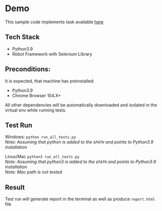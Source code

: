 # Demo

This sample code implements task available [here](https://gist.github.com/mike-wegrzyn/f2d63bef963390e97089e35e6ee09caa)

## Tech Stack
- Python3.9
- Robot Framework with Selenium Library

## Preconditions:
It is expected, that machine has preinstalled:
- Python3.9
- Chrome Browser 104.X+

All other dependencies will be automatically downloaded and isolated in the virtual env while running tests.

## Test Run
Windows:
`python run_all_tests.py`  
*Note: Assuming that python is added to the `$PATH` and points to Python3.9 installation*

Linux/Mac
`python3 run_all_tests.py`  
*Note: Assuming that python3 is added to the `$PATH` and points to Python3.9 installation*  
*Note: Mac path is not tested*

## Result
Test run will generate report in the terminal as well as produce `report.html` file